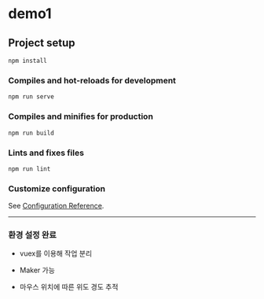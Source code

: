 # demo1

## Project setup
```
npm install
```

### Compiles and hot-reloads for development
```
npm run serve
```

### Compiles and minifies for production
```
npm run build
```

### Lints and fixes files
```
npm run lint
```

### Customize configuration
See [Configuration Reference](https://cli.vuejs.org/config/).


----------

### 환경 설정 완료

  - vuex를 이용해 작업 분리
  
  - Maker 가능
  
  -  마우스 위치에 따른 위도 경도 추적
